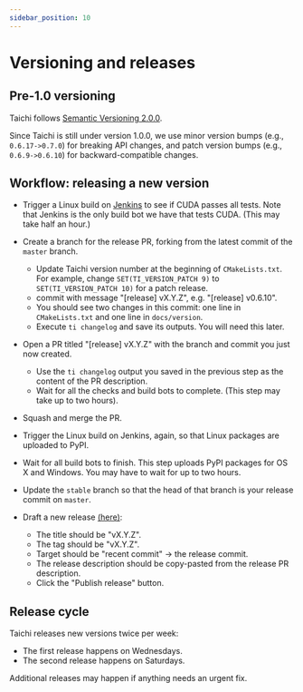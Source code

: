 ```yaml
---
sidebar_position: 10
---
```


# Versioning and releases

## Pre-1.0 versioning

Taichi follows [Semantic Versioning 2.0.0](https://semver.org/).

Since Taichi is still under version 1.0.0, we use minor version bumps
(e.g., `0.6.17->0.7.0`) for breaking API changes, and patch version
bumps (e.g., `0.6.9->0.6.10`) for backward-compatible changes.

## Workflow: releasing a new version

- Trigger a Linux build on
  [Jenkins](http://f11.csail.mit.edu:8080/job/taichi/) to see if
  CUDA passes all tests. Note that Jenkins is the only build bot we
  have that tests CUDA. (This may take half an hour.)

- Create a branch for the release PR, forking from the latest commit
  of the `master` branch.

  - Update Taichi version number at the beginning of
    `CMakeLists.txt`. For example, change
    `SET(TI_VERSION_PATCH 9)` to `SET(TI_VERSION_PATCH 10)` for
    a patch release.
  - commit with message "[release] vX.Y.Z", e.g.
    "[release] v0.6.10".
  - You should see two changes in this commit: one line in
    `CMakeLists.txt` and one line in `docs/version`.
  - Execute `ti changelog` and save its outputs. You will need
    this later.

- Open a PR titled "[release] vX.Y.Z" with the branch and commit
  you just now created.

  - Use the `ti changelog` output you saved in the previous step
    as the content of the PR description.
  - Wait for all the checks and build bots to complete. (This step
    may take up to two hours).

- Squash and merge the PR.

- Trigger the Linux build on Jenkins, again, so that Linux packages
  are uploaded to PyPI.

- Wait for all build bots to finish. This step uploads PyPI packages
  for OS X and Windows. You may have to wait for up to two hours.

- Update the `stable` branch so that the head of that branch is your
  release commit on `master`.

- Draft a new release
  [(here)](https://github.com/taichi-dev/taichi/releases):

  - The title should be \"vX.Y.Z\".
  - The tag should be \"vX.Y.Z\".
  - Target should be \"recent commit\" -\> the release commit.
  - The release description should be copy-pasted from the release
    PR description.
  - Click the \"Publish release\" button.

## Release cycle

Taichi releases new versions twice per week:

- The first release happens on Wednesdays.
- The second release happens on Saturdays.

Additional releases may happen if anything needs an urgent fix.
